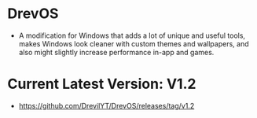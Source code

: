 # DrevOS
- A modification for Windows that adds a lot of unique and useful tools, makes Windows look cleaner with custom themes and wallpapers, and also might slightly increase performance in-app and games.

# Current Latest Version: V1.2
- https://github.com/DrevilYT/DrevOS/releases/tag/v1.2
